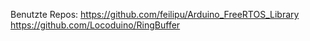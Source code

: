 Benutzte Repos:
https://github.com/feilipu/Arduino_FreeRTOS_Library
https://github.com/Locoduino/RingBuffer
